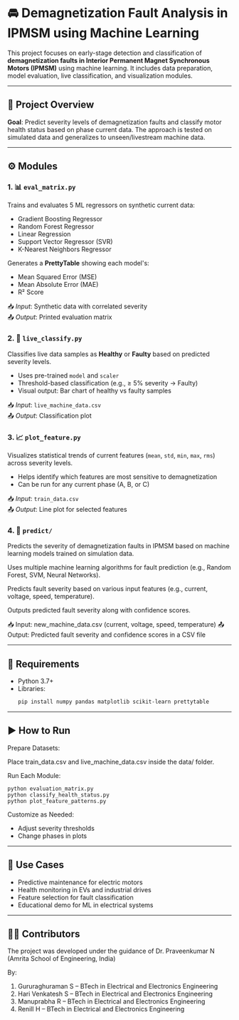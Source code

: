 # 🚘 Demagnetization Fault Analysis in IPMSM using Machine Learning

This project focuses on early-stage detection and classification of **demagnetization faults in Interior Permanent Magnet Synchronous Motors (IPMSM)** using machine learning. It includes data preparation, model evaluation, live classification, and visualization modules.

---

## 🧠 Project Overview

**Goal**: Predict severity levels of demagnetization faults and classify motor health status based on phase current data. The approach is tested on simulated data and generalizes to unseen/livestream machine data.


---

## ⚙️ Modules

### 1. 📊 `eval_matrix.py`

Trains and evaluates 5 ML regressors on synthetic current data:

- Gradient Boosting Regressor
- Random Forest Regressor
- Linear Regression
- Support Vector Regressor (SVR)
- K-Nearest Neighbors Regressor

Generates a **PrettyTable** showing each model's:
- Mean Squared Error (MSE)
- Mean Absolute Error (MAE)
- R² Score

📥 *Input*: Synthetic data with correlated severity  
📤 *Output*: Printed evaluation matrix



### 2. 🧪 `live_classify.py`

Classifies live data samples as **Healthy** or **Faulty** based on predicted severity levels.

- Uses pre-trained `model` and `scaler`
- Threshold-based classification (e.g., ≥ 5% severity → Faulty)
- Visual output: Bar chart of healthy vs faulty samples

📥 *Input*: `live_machine_data.csv`  
📤 *Output*: Classification plot



### 3. 📈 `plot_feature.py`

Visualizes statistical trends of current features (`mean`, `std`, `min`, `max`, `rms`) across severity levels.

- Helps identify which features are most sensitive to demagnetization
- Can be run for any current phase (A, B, or C)

📥 *Input*: `train_data.csv`  
📤 *Output*: Line plot for selected features

### 4. 🔮 `predict/`

Predicts the severity of demagnetization faults in IPMSM based on machine learning models trained on simulation data.

Uses multiple machine learning algorithms for fault prediction (e.g., Random Forest, SVM, Neural Networks).

Predicts fault severity based on various input features (e.g., current, voltage, speed, temperature).

Outputs predicted fault severity along with confidence scores.

📥 Input: new_machine_data.csv (current, voltage, speed, temperature)
📤 Output: Predicted fault severity and confidence scores in a CSV file



---

## 🧰 Requirements

- Python 3.7+
- Libraries:
  ```bash
  pip install numpy pandas matplotlib scikit-learn prettytable
  ```

---

## ▶️ How to Run
Prepare Datasets:

Place train_data.csv and live_machine_data.csv inside the data/ folder.

Run Each Module:
```
python evaluation_matrix.py
python classify_health_status.py
python plot_feature_patterns.py
```

Customize as Needed:
- Adjust severity thresholds
- Change phases in plots

---

## 🧠 Use Cases

- Predictive maintenance for electric motors
- Health monitoring in EVs and industrial drives
- Feature selection for fault classification
- Educational demo for ML in electrical systems

---

## 👨‍🔬 Contributors
The project was developed under the guidance of Dr. Praveenkumar N (Amrita School of Engineering, India)

By: 
1. Gururaghuraman S – BTech in Electrical and Electronics Engineering
2. Hari Venkatesh S – BTech in Electrical and Electronics Engineering
3. Manuprabha R – BTech in Electrical and Electronics Engineering
4. Renill H – BTech in Electrical and Electronics Engineering
